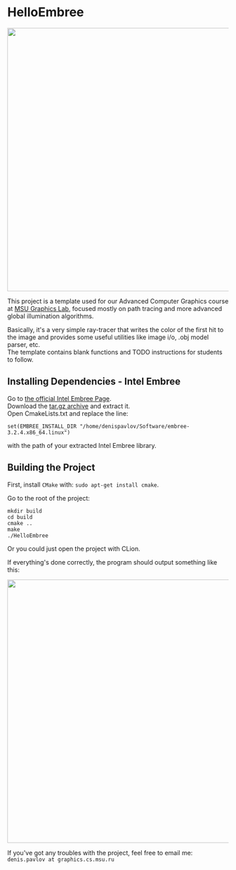 # HelloEmbree

<p align="center">
  <img width="600" height="600" src="https://github.com/pavlovdenis/HelloEmbree/blob/master/pics/pt.png">
</p>

This project is a template used for our Advanced Computer Graphics course at [MSU Graphics Lab](http://graphics.cs.msu.ru/en), focused mostly on path tracing and more advanced global illumination algorithms.


Basically, it's a very simple ray-tracer that writes the color of the first hit to the image and provides some useful utilities like image i/o, .obj model parser, etc.\
The template contains blank functions and TODO instructions for students to follow.

## Installing Dependencies - Intel Embree

Go to [the official Intel Embree Page](https://github.com/embree/embree).\
Download the [tar.gz archive](https://github.com/embree/embree#linux-targz-files) and extract it.\
Open CmakeLists.txt and replace the line:

```
set(EMBREE_INSTALL_DIR "/home/denispavlov/Software/embree-3.2.4.x86_64.linux")
```
with the path of your extracted Intel Embree library.

## Building the Project

First, install `CMake` with: `sudo apt-get install cmake`.

Go to the root of the project:

```
mkdir build
cd build
cmake ..
make
./HelloEmbree
```

Or you could just open the project with CLion.

If everything's done correctly, the program should output something like this:

<p align="center">
  <img width="600" height="600" src="https://github.com/pavlovdenis/HelloEmbree/blob/master/pics/template.png">
</p>

If you've got any troubles with the project, feel free to email me: `denis.pavlov at graphics.cs.msu.ru`
